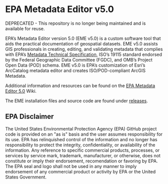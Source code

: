 # EPA Metadata Editor v5.0
DEPRECATED - This repository is no longer being maintained and is available for reuse.

EPA’s Metadata Editor version 5.0 (EME v5.0) is a custom software tool that aids the practical documentation of geospatial datasets. EME v5.0 assists GIS professionals in creating, editing, and validating metadata that complies with EPA’s <a href="https://www.epa.gov/geospatial/epa-metadata-technical-specification"> Metadata Technical Specification</a>, ISO’s 19115 standard endorsed by the Federal Geographic Data Committee (FGDC), and OMB’s Project Open Data (POD) schema. EME v5.0 is EPA’s customization of Esri’s ArcCatalog metadata editor and creates ISO/POD-compliant ArcGIS Metadata. 

Additional information and resources can be found on the <a href="https://github.com/USEPA/EPA-Metadata-Editor-5/wiki"> EPA Metadata Editor 5.0</a> Wiki.

The EME installation files and source code are found under <a href="https://github.com/USEPA/EPA-Metadata-Editor-5/releases"> releases</a>.

## EPA Disclaimer
The United States Environmental Protection Agency (EPA) GitHub project code is provided on an "as is" basis and the user assumes responsibility for its use. EPA has relinquished control of the information and no longer has responsibility to protect the integrity, confidentiality, or availability of the information. Any reference to specific commercial products, processes, or services by service mark, trademark, manufacturer, or otherwise, does not constitute or imply their endorsement, recomendation or favoring by EPA. The EPA seal and logo shall not be used in any manner to imply endorsement of any commercial product or activity by EPA or the United States Government.
